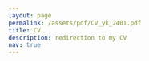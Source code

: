 ```yaml
---
layout: page
permalink: /assets/pdf/CV_yk_2401.pdf
title: CV
description: redirection to my CV
nav: true
---
```

